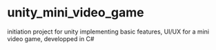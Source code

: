 # unity_mini_video_game
initiation project for unity implementing basic features, UI/UX for a mini video game, developped in C# 
